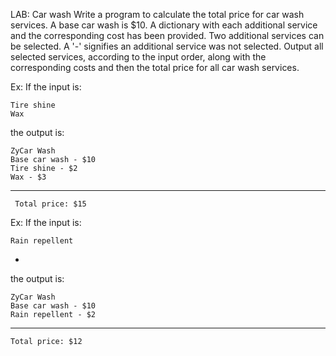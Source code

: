 LAB: Car wash
Write a program to calculate the total price for car wash services. A base car wash is $10. A dictionary with each additional service and the corresponding cost has been provided. Two additional services can be selected. A '-' signifies an additional service was not selected. Output all selected services, according to the input order, along with the corresponding costs and then the total price for all car wash services.

Ex: If the input is:

    Tire shine
    Wax
the output is:

    ZyCar Wash
    Base car wash - $10
    Tire shine - $2
    Wax - $3
-----
     Total price: $15
Ex: If the input is:

    Rain repellent
-
the output is:

    ZyCar Wash
    Base car wash - $10
    Rain repellent - $2
-----
    Total price: $12